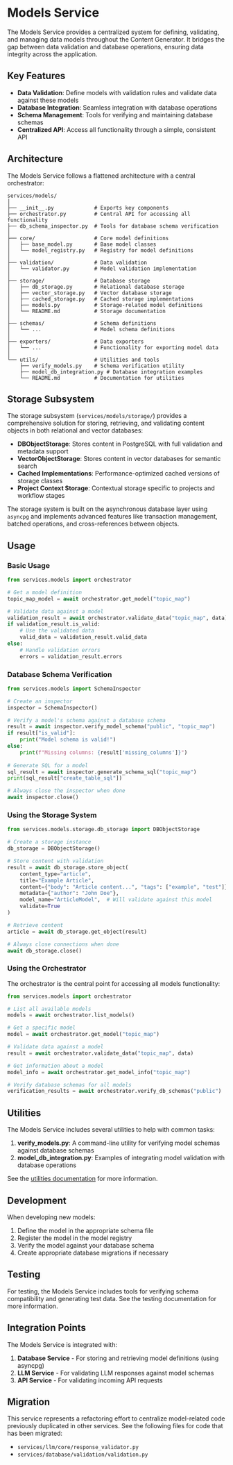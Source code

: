 # Models Service

The Models Service provides a centralized system for defining, validating, and managing data models throughout the Content Generator. It bridges the gap between data validation and database operations, ensuring data integrity across the application.

## Key Features

- **Data Validation**: Define models with validation rules and validate data against these models
- **Database Integration**: Seamless integration with database operations
- **Schema Management**: Tools for verifying and maintaining database schemas
- **Centralized API**: Access all functionality through a simple, consistent API

## Architecture

The Models Service follows a flattened architecture with a central orchestrator:

```
services/models/
│
├── __init__.py             # Exports key components
├── orchestrator.py         # Central API for accessing all functionality
├── db_schema_inspector.py  # Tools for database schema verification 
│
├── core/                   # Core model definitions
│   ├── base_model.py       # Base model classes
│   └── model_registry.py   # Registry for model definitions
│
├── validation/             # Data validation
│   └── validator.py        # Model validation implementation
│
├── storage/                # Database storage
│   ├── db_storage.py       # Relational database storage
│   ├── vector_storage.py   # Vector database storage
│   ├── cached_storage.py   # Cached storage implementations
│   ├── models.py           # Storage-related model definitions
│   └── README.md           # Storage documentation
│
├── schemas/                # Schema definitions
│   └── ...                 # Model schema definitions
│
├── exporters/              # Data exporters
│   └── ...                 # Functionality for exporting model data
│
└── utils/                  # Utilities and tools
    ├── verify_models.py    # Schema verification utility
    ├── model_db_integration.py # Database integration examples
    └── README.md           # Documentation for utilities
```

## Storage Subsystem

The storage subsystem (`services/models/storage/`) provides a comprehensive solution for storing, retrieving, and validating content objects in both relational and vector databases:

- **DBObjectStorage**: Stores content in PostgreSQL with full validation and metadata support
- **VectorObjectStorage**: Stores content in vector databases for semantic search
- **Cached Implementations**: Performance-optimized cached versions of storage classes
- **Project Context Storage**: Contextual storage specific to projects and workflow stages

The storage system is built on the asynchronous database layer using `asyncpg` and implements advanced features like transaction management, batched operations, and cross-references between objects.

## Usage

### Basic Usage

```python
from services.models import orchestrator

# Get a model definition
topic_map_model = await orchestrator.get_model("topic_map")

# Validate data against a model
validation_result = await orchestrator.validate_data("topic_map", data)
if validation_result.is_valid:
    # Use the validated data
    valid_data = validation_result.valid_data
else:
    # Handle validation errors
    errors = validation_result.errors
```

### Database Schema Verification

```python
from services.models import SchemaInspector

# Create an inspector
inspector = SchemaInspector()

# Verify a model's schema against a database schema
result = await inspector.verify_model_schema("public", "topic_map")
if result["is_valid"]:
    print("Model schema is valid!")
else:
    print(f"Missing columns: {result['missing_columns']}")
    
# Generate SQL for a model
sql_result = await inspector.generate_schema_sql("topic_map")
print(sql_result["create_table_sql"])

# Always close the inspector when done
await inspector.close()
```

### Using the Storage System

```python
from services.models.storage.db_storage import DBObjectStorage

# Create a storage instance
db_storage = DBObjectStorage()

# Store content with validation
result = await db_storage.store_object(
    content_type="article",
    title="Example Article",
    content={"body": "Article content...", "tags": ["example", "test"]},
    metadata={"author": "John Doe"},
    model_name="ArticleModel",  # Will validate against this model
    validate=True
)

# Retrieve content
article = await db_storage.get_object(result)

# Always close connections when done
await db_storage.close()
```

### Using the Orchestrator

The orchestrator is the central point for accessing all models functionality:

```python
from services.models import orchestrator

# List all available models
models = await orchestrator.list_models()

# Get a specific model
model = await orchestrator.get_model("topic_map")

# Validate data against a model
result = await orchestrator.validate_data("topic_map", data)

# Get information about a model
model_info = await orchestrator.get_model_info("topic_map")

# Verify database schemas for all models
verification_results = await orchestrator.verify_db_schemas("public")
```

## Utilities

The Models Service includes several utilities to help with common tasks:

1. **verify_models.py**: A command-line utility for verifying model schemas against database schemas
2. **model_db_integration.py**: Examples of integrating model validation with database operations

See the [utilities documentation](utils/README.md) for more information.

## Development

When developing new models:

1. Define the model in the appropriate schema file
2. Register the model in the model registry
3. Verify the model against your database schema
4. Create appropriate database migrations if necessary

## Testing

For testing, the Models Service includes tools for verifying schema compatibility and generating test data. See the testing documentation for more information.

## Integration Points

The Models Service is integrated with:

1. **Database Service** - For storing and retrieving model definitions (using asyncpg)
2. **LLM Service** - For validating LLM responses against model schemas
3. **API Service** - For validating incoming API requests

## Migration

This service represents a refactoring effort to centralize model-related code previously duplicated in other services. See the following files for code that has been migrated:

- `services/llm/core/response_validator.py` 
- `services/database/validation/validation.py` 